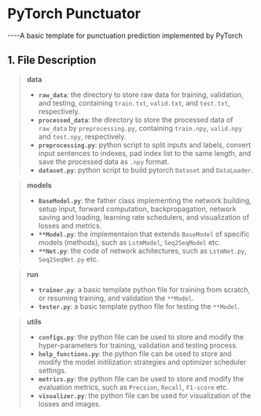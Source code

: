# PyTorch Punctuator
----A basic template for punctuation prediction implemented by PyTorch

## 1. File Description
> **data**
> * **`raw_data`**: the directory to store raw data for training, validation, and testing, containing `train.txt`, `valid.txt`, and `test.txt`, respectively.
> * **`processed_data`**: the directory to store the processed data of `raw_data` by `preprocessing.py`, containing `train.npy`, `valid.npy` and `test.npy`, respectively.
> * **`preprocessing.py`**: python script to split inputs and labels, convert input sentences to indexes, pad index list to the same length, and save the processed data as `.npy` format.
> * **`dataset.py`**: python script to build pytorch `Dataset` and `DataLoader`.

> **models**
> * **`BaseModel.py`**: the father class implementing the network building, setup input, forward computation, backpropagation, network saving and loading, learning rate schedulers, and visualization of losses and metrics.
> * **`**Model.py`**: the implementaion that extends `BaseModel` of specific models (methods), such as `LstmModel`, `Seq2SeqModel` etc.
> * **`**Net.py`**: the code of network achitectures, such as `LstmNet.py`, `Seq2SeqNet.py` etc.

> **run**
> * **`trainer.py`**: a basic template python file for training from scratch, or resuming training, and validation the `**Model`.
> * **`tester.py`**: a basic template python file for testing the `**Model`.

> **utils**
> * **`configs.py`**: the python file can be used to store and modify the hyper-parameters for training, validation and testing process.
> * **`help_functions.py`**: the python file can be used to store and modify the model initilization strategies and optimizer scheduler settings.
> * **`metrics.py`**: the python file can be used to store and modify the evaluation metrics, such as `Precsion`, `Recall`, `F1-score` etc.
> * **`visualizer.py`**: the python file can be used for visualization of the losses and images.
